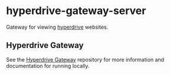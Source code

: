 # hyperdrive-gateway-server
Gateway for viewing [hyperdrive][hypercore-protocol] websites.

## Hyperdrive Gateway
See the [Hyperdrive Gateway][hyperdrive-gateway]
repository for more information and documentation for running locally.

[hyperdrive-gateway]: https://github.com/rhythnic/hyperdrive-gateway
[hypercore-protocol]: https://hypercore-protocol.org